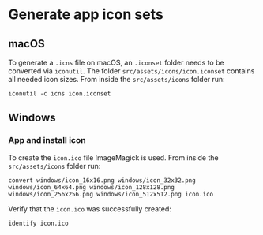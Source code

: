 # Generate app icon sets

## macOS

To generate a `.icns` file on macOS, an `.iconset` folder needs to be converted via `iconutil`. The
folder `src/assets/icons/icon.iconset` contains all needed icon sizes. From inside the `src/assets/icons` folder run:

```shell
iconutil -c icns icon.iconset
```

## Windows

### App and install icon

To create the `icon.ico` file ImageMagick is used. From inside the `src/assets/icons` folder run:

```shell
convert windows/icon_16x16.png windows/icon_32x32.png windows/icon_64x64.png windows/icon_128x128.png windows/icon_256x256.png windows/icon_512x512.png icon.ico
```

Verify that the `icon.ico` was successfully created:

```shell
identify icon.ico
```
